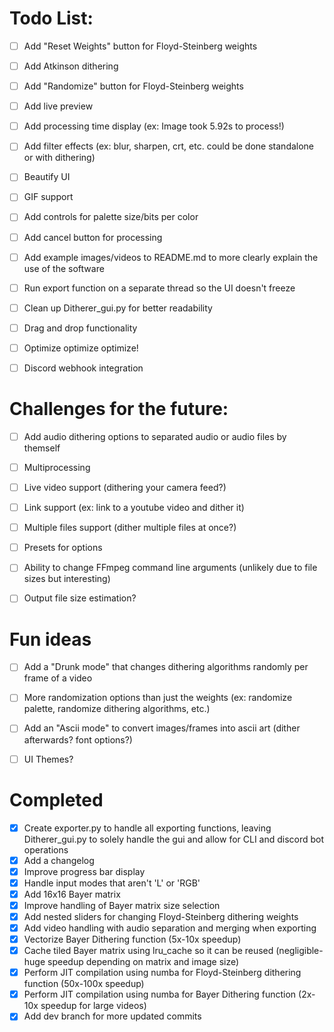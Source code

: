 # Todo List:
- [ ] Add "Reset Weights" button for Floyd-Steinberg weights
- [ ] Add Atkinson dithering
- [ ] Add "Randomize" button for Floyd-Steinberg weights
- [ ] Add live preview
- [ ] Add processing time display (ex: Image took 5.92s to process!)
- [ ] Add filter effects (ex: blur, sharpen, crt, etc. could be done standalone or with dithering)
- [ ] Beautify UI
- [ ] GIF support
- [ ] Add controls for palette size/bits per color
- [ ] Add cancel button for processing
- [ ] Add example images/videos to README.md to more clearly explain the use of the software
- [ ] Run export function on a separate thread so the UI doesn't freeze
- [ ] Clean up Ditherer_gui.py for better readability
- [ ] Drag and drop functionality
- [ ] Optimize optimize optimize!
- [ ] Discord webhook integration



# Challenges for the future:
- [ ] Add audio dithering options to separated audio or audio files by themself
- [ ] Multiprocessing
- [ ] Live video support (dithering your camera feed?)
- [ ] Link support (ex: link to a youtube video and dither it)
- [ ] Multiple files support (dither multiple files at once?)
- [ ] Presets for options
- [ ] Ability to change FFmpeg command line arguments (unlikely due to file sizes but interesting)
- [ ] Output file size estimation?



# Fun ideas
- [ ] Add a "Drunk mode" that changes dithering algorithms randomly per frame of a video
- [ ] More randomization options than just the weights (ex: randomize palette, randomize dithering algorithms, etc.)
- [ ] Add an "Ascii mode" to convert images/frames into ascii art (dither afterwards? font options?)
- [ ] UI Themes?



# Completed
- [x] Create exporter.py to handle all exporting functions, leaving Ditherer_gui.py to solely handle the gui and allow for CLI and discord bot operations
- [x] Add a changelog
- [x] Improve progress bar display
- [x] Handle input modes that aren't 'L' or 'RGB'
- [x] Add 16x16 Bayer matrix
- [x] Improve handling of Bayer matrix size selection
- [x] Add nested sliders for changing Floyd-Steinberg dithering weights
- [x] Add video handling with audio separation and merging when exporting
- [x] Vectorize Bayer Dithering function (5x-10x speedup)
- [x] Cache tiled Bayer matrix using lru_cache so it can be reused (negligible-huge speedup depending on matrix and image size)
- [x] Perform JIT compilation using numba for Floyd-Steinberg dithering function (50x-100x speedup)
- [x] Perform JIT compilation using numba for Bayer Dithering function (2x-10x speedup for large videos)
- [x] Add dev branch for more updated commits